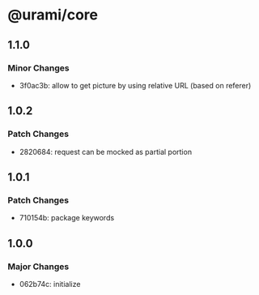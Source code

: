 # @urami/core

## 1.1.0

### Minor Changes

- 3f0ac3b: allow to get picture by using relative URL (based on referer)

## 1.0.2

### Patch Changes

- 2820684: request can be mocked as partial portion

## 1.0.1

### Patch Changes

- 710154b: package keywords

## 1.0.0

### Major Changes

- 062b74c: initialize
